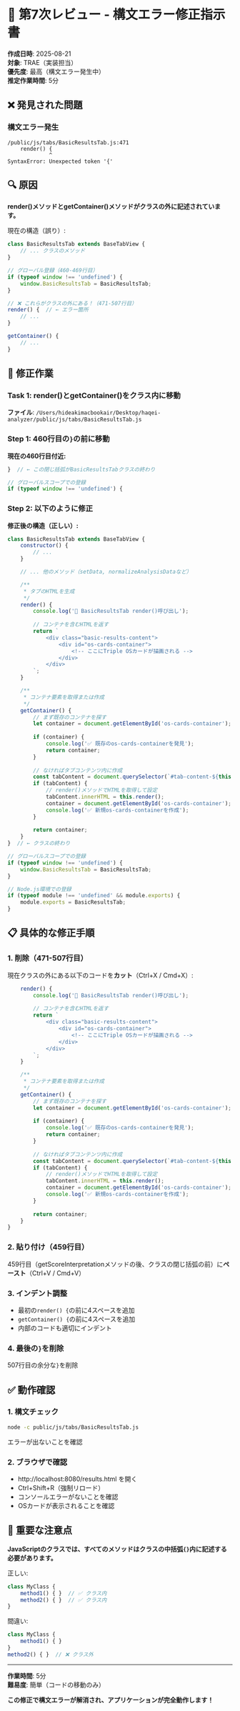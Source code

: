 # 🚨 第7次レビュー - 構文エラー修正指示書

**作成日時**: 2025-08-21  
**対象**: TRAE（実装担当）  
**優先度**: 最高（構文エラー発生中）  
**推定作業時間**: 5分

## ❌ 発見された問題

### 構文エラー発生
```
/public/js/tabs/BasicResultsTab.js:471
    render() {
             ^
SyntaxError: Unexpected token '{'
```

## 🔍 原因

**render()メソッドとgetContainer()メソッドがクラスの外に記述されています。**

現在の構造（誤り）:
```javascript
class BasicResultsTab extends BaseTabView {
    // ... クラスのメソッド
}

// グローバル登録（460-469行目）
if (typeof window !== 'undefined') {
    window.BasicResultsTab = BasicResultsTab;
}

// ❌ これらがクラスの外にある！（471-507行目）
render() {  // ← エラー箇所
    // ...
}

getContainer() {
    // ...
}
```

## 📝 修正作業

### Task 1: render()とgetContainer()をクラス内に移動

**ファイル**: `/Users/hideakimacbookair/Desktop/haqei-analyzer/public/js/tabs/BasicResultsTab.js`

### Step 1: 460行目の`}`の前に移動

**現在の460行目付近:**
```javascript
}  // ← この閉じ括弧がBasicResultsTabクラスの終わり

// グローバルスコープでの登録
if (typeof window !== 'undefined') {
```

### Step 2: 以下のように修正

**修正後の構造（正しい）:**
```javascript
class BasicResultsTab extends BaseTabView {
    constructor() {
        // ...
    }

    // ... 他のメソッド（setData, normalizeAnalysisDataなど）

    /**
     * タブのHTMLを生成
     */
    render() {
        console.log('🎨 BasicResultsTab render()呼び出し');
        
        // コンテナを含むHTMLを返す
        return `
            <div class="basic-results-content">
                <div id="os-cards-container">
                    <!-- ここにTriple OSカードが描画される -->
                </div>
            </div>
        `;
    }

    /**
     * コンテナ要素を取得または作成
     */
    getContainer() {
        // まず既存のコンテナを探す
        let container = document.getElementById('os-cards-container');
        
        if (container) {
            console.log('✅ 既存のos-cards-containerを発見');
            return container;
        }
        
        // なければタブコンテンツ内に作成
        const tabContent = document.querySelector(`#tab-content-${this.id}`);
        if (tabContent) {
            // render()メソッドでHTMLを取得して設定
            tabContent.innerHTML = this.render();
            container = document.getElementById('os-cards-container');
            console.log('✅ 新規os-cards-containerを作成');
        }
        
        return container;
    }
}  // ← クラスの終わり

// グローバルスコープでの登録
if (typeof window !== 'undefined') {
    window.BasicResultsTab = BasicResultsTab;
}

// Node.js環境での登録
if (typeof module !== 'undefined' && module.exports) {
    module.exports = BasicResultsTab;
}
```

## 📋 具体的な修正手順

### 1. 削除（471-507行目）
現在クラスの外にある以下のコードを**カット**（Ctrl+X / Cmd+X）:
```javascript
    render() {
        console.log('🎨 BasicResultsTab render()呼び出し');
        
        // コンテナを含むHTMLを返す
        return `
            <div class="basic-results-content">
                <div id="os-cards-container">
                    <!-- ここにTriple OSカードが描画される -->
                </div>
            </div>
        `;
    }

    /**
     * コンテナ要素を取得または作成
     */
    getContainer() {
        // まず既存のコンテナを探す
        let container = document.getElementById('os-cards-container');
        
        if (container) {
            console.log('✅ 既存のos-cards-containerを発見');
            return container;
        }
        
        // なければタブコンテンツ内に作成
        const tabContent = document.querySelector(`#tab-content-${this.id}`);
        if (tabContent) {
            // render()メソッドでHTMLを取得して設定
            tabContent.innerHTML = this.render();
            container = document.getElementById('os-cards-container');
            console.log('✅ 新規os-cards-containerを作成');
        }
        
        return container;
    }
}
```

### 2. 貼り付け（459行目）
459行目（getScoreInterpretationメソッドの後、クラスの閉じ括弧の前）に**ペースト**（Ctrl+V / Cmd+V）

### 3. インデント調整
- 最初の`render() {`の前に4スペースを追加
- `getContainer() {`の前に4スペースを追加
- 内部のコードも適切にインデント

### 4. 最後の`}`を削除
507行目の余分な`}`を削除

## ✅ 動作確認

### 1. 構文チェック
```bash
node -c public/js/tabs/BasicResultsTab.js
```
エラーが出ないことを確認

### 2. ブラウザで確認
- http://localhost:8080/results.html を開く
- Ctrl+Shift+R（強制リロード）
- コンソールエラーがないことを確認
- OSカードが表示されることを確認

## 📝 重要な注意点

**JavaScriptのクラスでは、すべてのメソッドはクラスの中括弧`{}`内に記述する必要があります。**

正しい:
```javascript
class MyClass {
    method1() { }  // ✅ クラス内
    method2() { }  // ✅ クラス内
}
```

間違い:
```javascript
class MyClass {
    method1() { }
}
method2() { }  // ❌ クラス外
```

---

**作業時間**: 5分  
**難易度**: 簡単（コードの移動のみ）

**この修正で構文エラーが解消され、アプリケーションが完全動作します！**